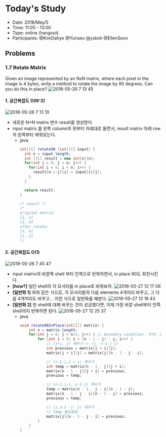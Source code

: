 # Today's Study
- Date: 2018/May/5
- Time: 11:00 - 13:00
- Type: online (hangout)
- Participants: @KimDahye @Yunseo @yskoh @EllenSeon

## Problems
### 1.7 Rotate Matrix
Given an image represented by an NxN matrix, where each pixel in the image is 4 bytes, write a method to rotate the image by 90 degrees. Can you do this in place?
![2018-05-26 7 13 45](https://user-images.githubusercontent.com/6873655/40575065-eee195ae-6118-11e8-97cc-e7b8d1b4e373.png)

#### 1. 공간복잡도 O(N^2)
![2018-05-26 7 13 10](https://user-images.githubusercontent.com/6873655/40575063-e33b6e0a-6118-11e8-8c1f-c24ad8afd361.png)
- 새로운 N*N matrix 변수 result를 생성한다.
- input matrix 를 왼쪽 column의 위부터 차례대로 돌면서, result matrix 아래 row의 왼쪽부터 채워넣는다.
  - java
    ```java
    int[][] rotate90 (int[][] input) {
      int n = input.length;
      int [][] result = new int[n][n];
      for(int j = 0; j < n; j++) {
        for(int i = 0; i < n; i++) {
          result[n-1-j][i] = input[i][j];
        }
      }

      return result;
    }

    /* result */
    /*
    original matrix:
    [1, 3]
    [2, 4]
    after rotate:
    [3, 4]
    [1, 2]
    */
    ```

#### 2. 공간복잡도 O(1)
![2018-05-26 7 45 47](https://user-images.githubusercontent.com/6873655/40575299-70313dc2-611d-11e8-9aec-e0e19c90c5c5.png)
- input matrix의 바깥쪽 shell 부터 안쪽으로 반복하면서, in place 90도 회전시킨다. 
- **[how?]** 일단 shell의 각 모서리를 in place로 바꿔보자. 
  ![2018-05-27 12 17 06](https://user-images.githubusercontent.com/6873655/40577606-54af6972-6143-11e8-86bb-6b8051193571.png)
- **[일반화 1]** 위와 같은 식으로, 각 모서리들의 다음 elements 4개끼리 바꾸고, 그 다음 4개끼리도 바꾸고... 이런 식으로 일반화를 해본다. 
  ![2018-05-27 12 18 43](https://user-images.githubusercontent.com/6873655/40577616-8b594a56-6143-11e8-89fe-42e90bda21be.png)
- **[일반화 2]** 한 shell에 대해 바꾸는 것이 성공했다면, 이제 가장 바깥 shell부터 안쪽 shell까지 반복하면 된다.
  ![2018-05-27 12 25 37](https://user-images.githubusercontent.com/6873655/40577681-87c55bea-6144-11e8-9e42-28bf7a05ed69.png)
  - java
    ```java
    void rotate90InPlace(int[][] matrix) {
        int n = matrix.length;
        for(int j = 0; j < n/2; j++) { // boundary condition  주의: j = 0 .. n/2 -1  까지이므로 j < n/2 이다
            for (int i = 0; i < (n - 1 - j) - j; i++) {
                // (j+i, j) 채우기 <- (j, n-1-j-i)
                int previous = matrix[j + i][j];
                matrix[j + i][j] = matrix[j][n - 1 - j - i];

                // (n-1-j,j + i) 채우기
                int temp = matrix[n - 1 - j][j + i];
                matrix[n - 1 - j][j + i] = previous;
                previous = temp;

                // (n-1-j-i, n-1-j) 채우기
                temp = matrix[n - 1 - j - i][n - 1 - j];
                matrix[n - 1 - j - i][n - 1 - j] = previous;
                previous = temp;

                // (j,n-1 -j- i) 채우기
                // temp 필요없음
                matrix[j][n - 1 - j - i] = previous;
            }
        }
    }
    ```
